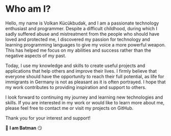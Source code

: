 # Who am I?
Hello, my name is Volkan Kücükbudak, and I am a passionate technology enthusiast and programmer. Despite a difficult childhood, during which I sadly suffered abuse and mistreatment from the people who should have loved and protected me, I discovered my passion for technology and learning programming languages to give my voice a more powerful weapon. This has helped me focus on my abilities and success rather than the negative aspects of my past.

Today, I use my knowledge and skills to create useful projects and applications that help others and improve their lives. I firmly believe that everyone should have the opportunity to reach their full potential, as life for immigrants in Germany is not as pleasant as it is often portrayed. I hope that my work contributes to providing inspiration and support to others.

I look forward to continuing my journey and learning new technologies and skills. If you are interested in my work or would like to learn more about me, please feel free to contact me or visit my projects on GitHub.

Thank you for your interest and support!

 :muscle: **I am Batman** :smirk:
